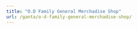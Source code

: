 ```yaml
---
title: "O.D Family General Merchadise Shop"
url: /ganta/o-d-family-general-merchadise-shop/
---
```

